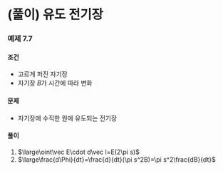---
---
# (풀이) 유도 전기장
### 예제 7.7
#### 조건
* 고르게 퍼진 자기장
* 자기장 $B$가 시간에 따라 변화
#### 문제
* 자기장에 수직한 원에 유도되는 전기장
#### 풀이
1. $\large\oint\vec E\cdot d\vec l=E(2\pi s)$
2. $\large\frac{d\Phi}{dt}=\frac{d}{dt}(\pi s^2B)=\pi s^2\frac{dB}{dt}$
 